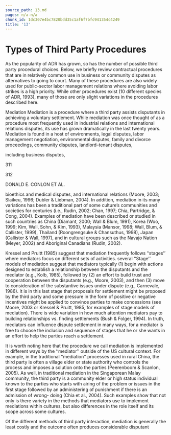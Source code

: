 ```yaml
---
source_path: 13.md
pages: n/a-n/a
chunk_id: 1dc307e4bc7820bdd35c1af6f7bfc941354c4249
title: '13'
---
```

# Types of Third Party Procedures

As the popularity of ADR has grown, so has the number of possible third party procedural choices. Below, we brieﬂy review contractual procedures that are in relatively common use in business or community disputes as alternatives to going to court. Many of these procedures are also widely used for public-sector labor management relations where avoiding labor strikes is a high priority. While other procedures exist (10 different species of ADR, 1993), many of those are only slight variations in the procedures described here.

Mediation Mediation is a procedure where a third party assists disputants in achieving a voluntary settlement. While mediation was once thought of as a procedure most frequently used in industrial relations and international relations disputes, its use has grown dramatically in the last twenty years. Mediation is found in a host of environments, legal disputes, labor management negotiation, environmental disputes, family and divorce proceedings, community disputes, landlord–tenant disputes,

including business disputes,

311

312

DONALD E. CONLON ET AL.

bioethics and medical disputes, and international relations (Moore, 2003; Slaikeu, 1996; Dubler & Liebman, 2004). In addition, mediation in its many variations has been a traditional part of some culture’s communities and societies for centuries (i.e., Rudin, 2002; Chan, 1997; Chia, Partridge, & Cong, 2004). Examples of mediation have been described or studied in such countries as China (Diamant, 2000; Wall & Blum, 1991), Korea (Woo, 1999; Kim, Wall, Sohn, & Kim, 1993), Malaysia (Mansor, 1998; Wall, Blum, & Callister, 1999), Thailand (Roongrengsuke & Chansuthus, 1998), Japan (Callister & Wall, 1997), and in cultural groups such as the Navajo Nation (Meyer, 2002) and Aboriginal Canadians (Rudin, 2002).

Kressel and Pruitt (1985) suggest that mediation frequently follows ‘‘stages’’ where mediators focus on different sets of activities. several ‘‘Stage’’ models of mediation suggest that mediators typically (1) begin with actions designed to establish a relationship between the disputants and the mediator (e.g., Kolb, 1985), followed by (2) an effort to build trust and cooperation between the disputants (e.g., Moore, 2003), and then (3) move to consideration of the substantive issues under dispute (e.g., Carnevale, 1986). It is in this last stage that proposals for settlement might be proposed by the third party and some pressure in the form of positive or negative incentives might be applied to convince parties to make concessions (see Moore, 2003 or Kressel & Pruitt, 1985, for examples of stage models of mediation). There is wide variation in how much attention mediators pay to building relationships vs. ﬁnding settlements (Bush & Folger, 1994). In truth, mediators can inﬂuence dispute settlement in many ways, for a mediator is free to choose the inclusion and sequence of stages that he or she wants in an effort to help the parties reach a settlement.

It is worth noting here that the procedure we call mediation is implemented in different ways by the ‘‘mediator’’ outside of the US cultural context. For example, in the traditional ‘‘mediation’’ processes used in rural China, the third party is often a village elder or state authority who controls the process and imposes a solution onto the parties (Peerenboom & Scanlon, 2005). As well, in traditional mediation in the Singaporean Malay community, the third party is a community elder or high status individual known to the parties who starts with airing of the problem or issues in the ﬁrst stage followed by an administering of punishment if there is an admission of wrong- doing (Chia et al., 2004). Such examples show that not only is there variety in the methods that mediators use to implement mediations within cultures, but also differences in the role itself and its scope across some cultures.

Of the different methods of third party interaction, mediation is generally the least costly and the outcome often produces considerable disputant
